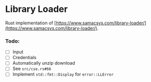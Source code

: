 # Library Loader

Rust implementation of [https://www.samacsys.com/library-loader/](https://www.samacsys.com/library-loader/).

### Todo:
* [ ] Input
* [ ] Credentials
* [ ] Automatically unzip download
* [ ] See `src/cse.rs#66`
* [ ] Implement `std::fmt::Display` for `error::LLError`
